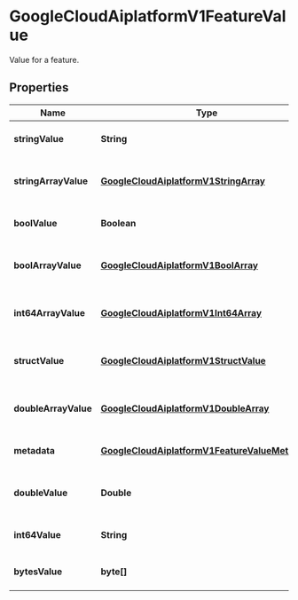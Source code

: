 

# GoogleCloudAiplatformV1FeatureValue

Value for a feature.

## Properties

| Name | Type | Description | Notes |
|------------ | ------------- | ------------- | -------------|
|**stringValue** | **String** | String feature value. |  [optional] |
|**stringArrayValue** | [**GoogleCloudAiplatformV1StringArray**](GoogleCloudAiplatformV1StringArray.md) | A list of string type feature value. |  [optional] |
|**boolValue** | **Boolean** | Bool type feature value. |  [optional] |
|**boolArrayValue** | [**GoogleCloudAiplatformV1BoolArray**](GoogleCloudAiplatformV1BoolArray.md) | A list of bool type feature value. |  [optional] |
|**int64ArrayValue** | [**GoogleCloudAiplatformV1Int64Array**](GoogleCloudAiplatformV1Int64Array.md) | A list of int64 type feature value. |  [optional] |
|**structValue** | [**GoogleCloudAiplatformV1StructValue**](GoogleCloudAiplatformV1StructValue.md) | A struct type feature value. |  [optional] |
|**doubleArrayValue** | [**GoogleCloudAiplatformV1DoubleArray**](GoogleCloudAiplatformV1DoubleArray.md) | A list of double type feature value. |  [optional] |
|**metadata** | [**GoogleCloudAiplatformV1FeatureValueMetadata**](GoogleCloudAiplatformV1FeatureValueMetadata.md) | Metadata of feature value. |  [optional] |
|**doubleValue** | **Double** | Double type feature value. |  [optional] |
|**int64Value** | **String** | Int64 feature value. |  [optional] |
|**bytesValue** | **byte[]** | Bytes feature value. |  [optional] |



